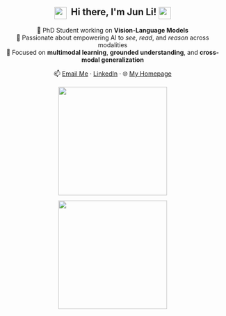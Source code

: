 <div align="center">
  <h2 style="font-size: 1.5em;">
    <img src="https://user-images.githubusercontent.com/74038190/226127923-0e8b7792-7b3c-462b-951b-63c96ba1a5af.gif" width="28" style="vertical-align: middle;" />
    &nbsp;Hi there, I'm <strong>Jun Li</strong>! 
    <img src="https://github.com/Anmol-Baranwal/Cool-GIFs-For-GitHub/assets/74038190/e4f28204-ea88-4364-a321-8330c3fbde6a" width="28" style="vertical-align: middle;" />
  </h2>

  <p>
    🌱 PhD Student working on <strong>Vision-Language Models</strong><br>
    💖 Passionate about empowering AI to <em>see</em>, <em>read</em>, and <em>reason</em> across modalities<br>
    🔭 Focused on <strong>multimodal learning</strong>, <strong>grounded understanding</strong>, and <strong>cross-modal generalization</strong>
  </p>

  <p>
    📫 <a href="mailto:june.li@tum.de">Email Me</a> · 
    <a href="https://www.linkedin.com/in/jun-li-657295290/">LinkedIn</a> · 
    🌐 <a href="https://lijunrio.github.io/junli/">My Homepage</a>
  </p>

  <!-- 并排展示 GIF（更小、更紧凑） -->
  <div style="display: flex; justify-content: center; gap: 12px; flex-wrap: wrap; margin-top: 16px;">
    <img src="https://user-images.githubusercontent.com/74038190/212744275-c56a72c2-50b1-45e2-a693-d19d40357766.gif" width="250" />
    <img src="https://github.com/Anmol-Baranwal/Cool-GIFs-For-GitHub/assets/74038190/491e3e44-11a0-487a-b07b-717f677bbe4a" width="250" />
  </div>
</div>
